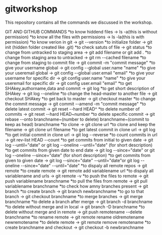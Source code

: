 # gitworkshop
This repository contains all the commands we discussed in the workshop.

GIT AND GITHUB COMMANDS
*to know hiddend files -> ls -a(this is without permission)
*to know all the files with permissions -> ls -la(this is with permission)
*to know verion in git -> git --version
*to initialize folder -> git init (hidden folder created like .git)
*to check satuts of file -> git status
*to change from untracked to staging area -> git add filename or git add .
*to change from staging area to untracked -> git rm --cached filename
*to change from staging to commit file -> git commit -m "commit message"
*to give your username global -> git config --global user.name "name"
*to give your useremail global -> git config --global user.email "email"
*to give your username for specific dir -> git config user.name "name"
*to give your useremail for specific dir -> git config user.email "email"
*to get SHAkey,authorname,data and commit -> git log
*to get short description of SHAkey -> git log --oneline
*to change the head-master to another file -> git checkout SHAkey
*to get back to master -> git checkout master
*to change the commit message -> git commit --amend -m "commit message"
*to delete latest commit -> git reset --hard HEAD^
*to delete number of commits -> git reset --hard HEAD~number
*to delete specific commit -> git rebase --onto branchname~(number to delete)
branchname~(commit to keep as head) branchname
*to clone -> git clone url
*to clone and keep the filename -> git clone url filename
*to get latest commit in clone url -> git log
*to get initial commit in clone url -> git log --reverse
*to count commits in url -> git rev-list HEAD --count
*to get commits from initial to given date -> git log --until="date" or git log --oneline --until="date"
(for short description)
*to get commits from given date to end date -> git log --since="date" or git log --oneline
--since="date" (for short description)
*to get commits from given to given date -> git log --since="date" --until="date"or git log
--oneline --since="date" --until="date"
*to dispaly all remote repos -> git remote
*to create remote -> git remote add variablename url
*to dispaly all variablename and urls -> git remote -v
*to push the files to remote -> git push variablename branchname
*to pull the files from remote -> git pull variablename branchname
*to check how amny branches present -> git branch
*to create branch -> git branch newbranchname
*to go to that branch -> git checkout branchname
*to merge branches -> git merge branchname
*to delete a branch after merge -> git branch -d branchname
*to delete without merge and in local -> git branch -D branchname
*to delete without merge and in remote -> git push remotename --delete branchname
*to rename remote -> git remote rename oldremotename newremotename
*to delete remote -> git remote remove remotename
*to create branchname and checkout -> git checkout -b newbranchname
